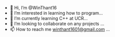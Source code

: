 - 👋 Hi, I’m @WinThant16
- 👀 I’m interested in learning how to program...
- 🌱 I’m currently learning C++ at UCR...
- 💞️ I’m looking to collaborate on any projects ...
- 📫 How to reach me winthant1601@gmail.com ...

<!---
WinThant16/WinThant16 is a ✨ special ✨ repository because its `README.md` (this file) appears on your GitHub profile.
You can click the Preview link to take a look at your changes.
--->
